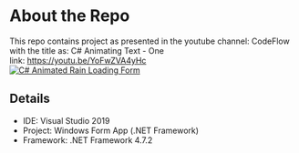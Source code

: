 # About the Repo
This repo contains project as presented in the youtube channel: CodeFlow  
with the title as: C# Animating Text - One  
link: https://youtu.be/YoFwZVA4yHc  
[![C# Animated Rain Loading Form](https://img.youtube.com/vi/YoFwZVA4yHc/0.jpg)](https://www.youtube.com/watch?v=YoFwZVA4yHc)  

## Details
 - IDE: Visual Studio 2019
 - Project: Windows Form App (.NET Framework)
 - Framework: .NET Framework 4.7.2
